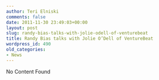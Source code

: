 ```yaml
---
author: Teri Elniski
comments: false
date: 2011-11-30 23:49:03+00:00
layout: post
slug: randy-bias-talks-with-jolie-odell-of-venturebeat
title: Randy Bias talks with Jolie O’Dell of VentureBeat
wordpress_id: 490
old_categories:
- News
---
```


No Content Found
